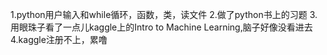 1.python用户输入和while循环，函数，类，读文件
2.做了python书上的习题
3.用眼珠子看了一点儿kaggle上的Intro to Machine Learning,脑子好像没看进去
4.kaggle注册不上，累噜